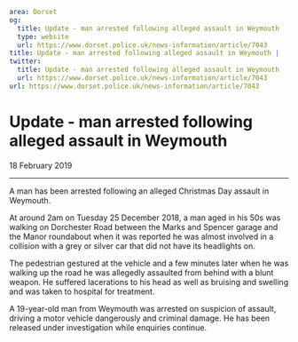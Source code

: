 ```yaml
area: Dorset
og:
  title: Update - man arrested following alleged assault in Weymouth
  type: website
  url: https://www.dorset.police.uk/news-information/article/7043
title: Update - man arrested following alleged assault in Weymouth |
twitter:
  title: Update - man arrested following alleged assault in Weymouth
  url: https://www.dorset.police.uk/news-information/article/7043
url: https://www.dorset.police.uk/news-information/article/7043
```

# Update - man arrested following alleged assault in Weymouth

18 February 2019

* * *

A man has been arrested following an alleged Christmas Day assault in Weymouth.

At around 2am on Tuesday 25 December 2018, a man aged in his 50s was walking on Dorchester Road between the Marks and Spencer garage and the Manor roundabout when it was reported he was almost involved in a collision with a grey or silver car that did not have its headlights on.

The pedestrian gestured at the vehicle and a few minutes later when he was walking up the road he was allegedly assaulted from behind with a blunt weapon. He suffered lacerations to his head as well as bruising and swelling and was taken to hospital for treatment.

A 19-year-old man from Weymouth was arrested on suspicion of assault, driving a motor vehicle dangerously and criminal damage. He has been released under investigation while enquiries continue.
